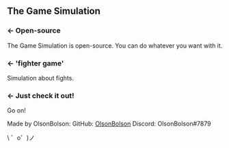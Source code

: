 The Game Simulation
-------------------

### ← Open-source
The Game Simulation is open-source. You can do whatever you want with it.

### ← 'fighter game'
Simulation about fights.

### ← Just check it out!
Go on!

Made by OlsonBolson:
        GitHub: [OlsonBolson](https://github.com/OlsonBolson-net)
       Discord: OlsonBolson#7879

\ ゜o゜)ノ
